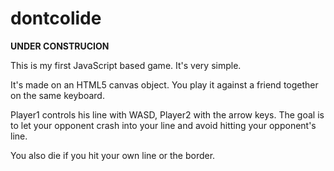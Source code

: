 # dontcolide
**UNDER CONSTRUCION**


This is my first JavaScript based game. It's very simple.

It's made on an HTML5 canvas object. You play it against a friend together on the same keyboard.

Player1 controls his line with WASD, Player2 with the arrow keys. The goal is to let your opponent crash into your line and avoid hitting your opponent's line.

You also die if you hit your own line or the border.